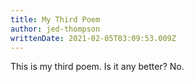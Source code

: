 ```yaml
---
title: My Third Poem
author: jed-thompson
writtenDate: 2021-02-05T03:09:53.009Z
---
```

This is my third poem.
Is it any better?
No.